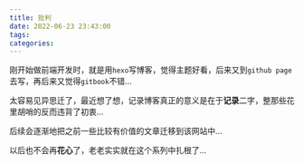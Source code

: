 ```yaml
---
title: 批判
date: 2022-06-23 23:43:00
tags:
categories:
---
```


刚开始做前端开发时，就是用`hexo`写博客，觉得主题好看，后来又到`github page`去写，再后来又觉得`gitbook`不错...

太容易见异思迁了，最近想了想，记录博客真正的意义是在于**记录**二字，整那些花里胡哨的反而违背了初衷...

后续会逐渐地把之前一些比较有价值的文章迁移到该网站中...

以后也不会再**花心**了，老老实实就在这个系列中扎根了...


